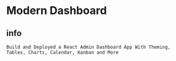 # Modern Dashboard

## info
<code>Build and Deployed a React Admin Dashboard App With Theming, Tables, Charts, Calendar, Kanban and More</code>
